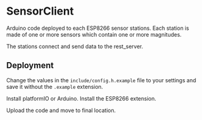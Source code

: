 # SensorClient

Arduino code deployed to each ESP8266 sensor stations.
Each station is made of one or more sensors which contain one or more magnitudes.

The stations connect and send data to the rest_server.

## Deployment

Change the values in the `include/config.h.example` file to your settings and save it without the `.example` extension.

Install platformIO or Arduino. Install the ESP8266 extension.

Upload the code and move to final location.

